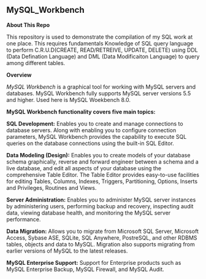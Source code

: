 ## MySQL_Workbench
<b>About This Repo</b>
</P>This repository is used to demonstrate the compilation of my SQL work at one place. 
This requires fundamentals Knowledge of SQL query language to perform C.R.U.D(CREATE, READ/RETREIVE, UPDATE, DELETE) using
DDL (Data Defination Language) and DML (Data Modificaiton Language) to query among different tables.
</P>
</P>
<b>Overview</b>
<p>
<em>MySQL Workbench</em> is a graphical tool for working with MySQL servers and databases. MySQL Workbench fully supports MySQL server versions 5.5 and higher. Used here is MySQL Woekbench 8.0.


<p></p>
<b>MySQL Workbench functionality covers five main topics:</b>

<b>SQL Development:</b> Enables you to create and manage connections to database servers. Along with enabling you to configure connection parameters, MySQL Workbench provides the capability to execute SQL queries on the database connections using the built-in SQL Editor.

<b>Data Modeling (Design):</b> Enables you to create models of your database schema graphically, reverse and forward engineer between a schema and a live database, and edit all aspects of your database using the comprehensive Table Editor. The Table Editor provides easy-to-use facilities for editing Tables, Columns, Indexes, Triggers, Partitioning, Options, Inserts and Privileges, Routines and Views.

<b>Server Administration:</b> Enables you to administer MySQL server instances by administering users, performing backup and recovery, inspecting audit data, viewing database health, and monitoring the MySQL server performance.

<b>Data Migration:</b> Allows you to migrate from Microsoft SQL Server, Microsoft Access, Sybase ASE, SQLite, SQL Anywhere, PostreSQL, and other RDBMS tables, objects and data to MySQL. Migration also supports migrating from earlier versions of MySQL to the latest releases.

<b>MySQL Enterprise Support:</b> Support for Enterprise products such as MySQL Enterprise Backup, MySQL Firewall, and MySQL Audit.
